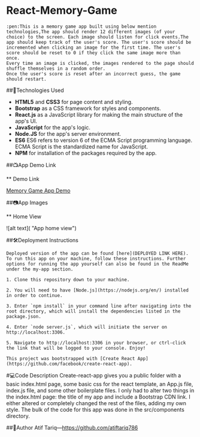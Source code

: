 #   React-Memory-Game
    
    :pen:This is a memory game app built using below mention technologies,The app should render 12 different images (of your choice) to the screen. Each image should listen for click events.The app should keep track of the user's score. The user's score should be incremented when clicking an image for the first time. The user's score should be reset to 0 if they click the same image more than once.
    Every time an image is clicked, the images rendered to the page should shuffle themselves in a random order.
    Once the user's score is reset after an incorrect guess, the game should restart.

##:robot:Technologies Used  

*   **HTML5** and **CSS3** for page content and styling.
*   **Bootstrap** as a CSS framework for styles and components.  
*   **React.js** as a JavaScript library for making the main structure of the app's UI.
*   **JavaScript** for the app's logic.  
*   **Node.JS** for the app's server environment.
*   **ES6** ES6 refers to version 6 of the ECMA Script programming language. ECMA Script is the       standardized name for JavaScript.
*   **NPM** for installation of the packages required by the app.

##:tv:App Demo Link

**  Demo Link

[Memory Game App Demo]()

##:camera:App Images

**  Home View

![alt text]( "App home view")


##:hammer_and_wrench:Deployment Instructions

    Deployed version of the app can be found [here](DEPLOYED LINK HERE). To run this app on your machine, follow these instructions. Further options for running the app yourself can also be found in the ReadMe under the my-app section. 

    1. Clone this repository down to your machine.
   
    2. You will need to have [Node.js](https://nodejs.org/en/) installed in order to continue. 
   
    3. Enter `npm install` in your command line after navigating into the root directory, which will install the dependencies listed in the package.json.
   
    4. Enter `node server.js`, which will initiate the server on http://localhost:3306.
   
    5. Navigate to http://localhost:3306 in your browser, or ctrl-click the link that will be logged to your console. Enjoy!

    This project was bootstrapped with [Create React App](https://github.com/facebook/create-react-app).

#:computer:Code Description
    Create-react-app gives you a public folder with a basic index.html page, some basic css for the react template, an App.js file, index.js file, and some other boilerplate files. I only had to alter two things in the index.html page: the title of my app and include a Bootstrap CDN link. I either altered or completely changed the rest of the files, adding my own style. The bulk of the code for this app was done in the src/components directory. 
    
##:gem:Author
    Atif Tariq—https://github.com/atiftariq786
    